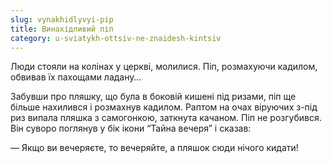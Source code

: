 ```yaml
---
slug: vynakhidlyvyi-pip
title: Винахідливий піп
category: u-sviatykh-ottsiv-ne-znaidesh-kintsiv
---
```

Люди стояли на колінах у церкві, молилися. Піп, розмахуючи кадилом, обвивав їх пахощами ладану…

Забувши про пляшку, що була в боковій кишені під ризами, піп ще більше нахилився і розмахнув кадилом. Раптом на очах віруючих з-під риз випала пляшка з самогонкою, заткнута качаном. Піп не розгубився. Він суворо поглянув у бік ікони “Тайна вечеря” і сказав:

— Якщо ви вечеряєте, то вечеряйте, а пляшок сюди нічого кидати!
